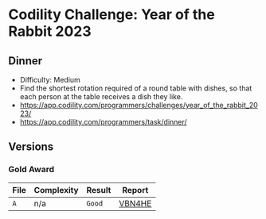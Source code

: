 # Codility Challenge: Year of the Rabbit 2023

## Dinner

- Difficulty: Medium
- Find the shortest rotation required of a round table with dishes, so that each person at the table receives a dish they like.
- <https://app.codility.com/programmers/challenges/year_of_the_rabbit_2023/>
- <https://app.codility.com/programmers/task/dinner/>

## Versions

### Gold Award

| File | Complexity | Result | Report                                                                            |
| ---- | ---------- | ------ | --------------------------------------------------------------------------------- |
| `A`  | n/a        | `Good` | [VBN4HE](https://app.codility.com/cert/view/certVBN4HE-RCMC7SF4WX7JNF6U/details/) |
